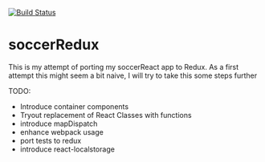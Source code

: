 [![Build Status](https://travis-ci.org/holgergp/soccerRedux.svg?branch=master)](https://travis-ci.org/holgergp/soccerRedux)
# soccerRedux

This is my attempt of porting my soccerReact app to Redux.
As a first attempt this might seem a bit naive, I will try to take this some steps further

TODO:

- Introduce container components
- Tryout replacement of React Classes with functions
- introduce mapDispatch
- enhance webpack usage
- port tests to redux
- introduce react-localstorage
